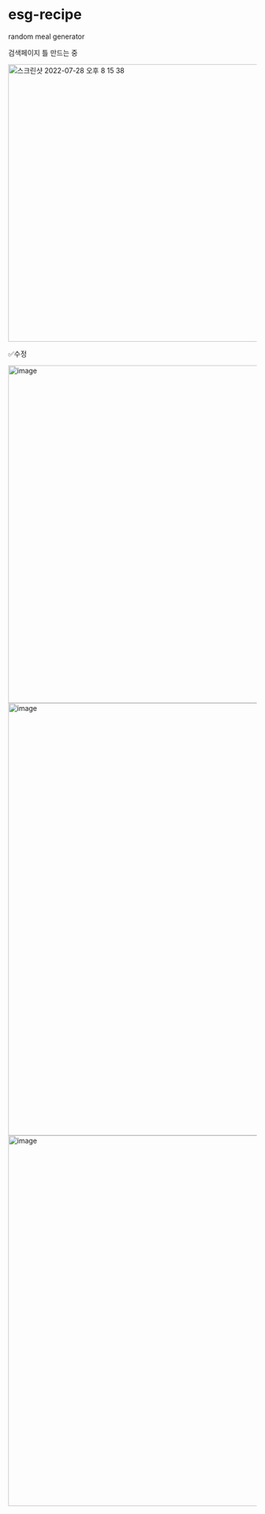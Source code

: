 # esg-recipe
random meal generator


검색페이지 틀 만드는 중

<img width="562" alt="스크린샷 2022-07-28 오후 8 15 38" src="https://user-images.githubusercontent.com/102340541/181493128-c3621fe0-073a-4a75-a1e8-972caa60f294.png">



✅수정

<img width="684" alt="image" src="https://user-images.githubusercontent.com/102340541/182012268-39f22eb5-85e1-4e26-b301-6e24006a1f7e.png">



<img width="876" alt="image" src="https://user-images.githubusercontent.com/102340541/183933316-4d1c047a-a1d6-4ca5-bddb-e38cc9d9e3a7.png">



<img width="751" alt="image" src="https://user-images.githubusercontent.com/102340541/184071036-32626606-6ef0-4e76-bf6c-55891ef17e14.png">

